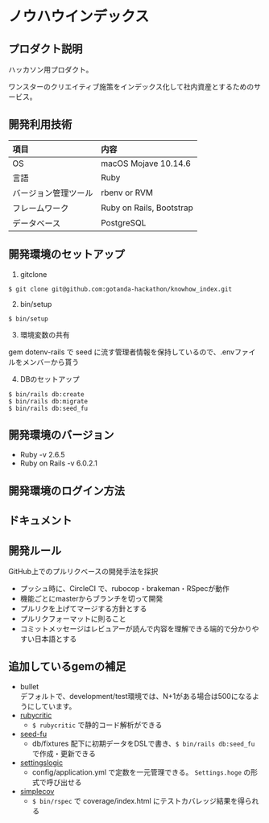 # ノウハウインデックス
## プロダクト説明
ハッカソン用プロダクト。

ワンスターのクリエイティブ施策をインデックス化して社内資産とするためのサービス。

## 開発利用技術
|項目|内容|
|:----|:----|
|OS|macOS Mojave 10.14.6|
|言語|Ruby|
|バージョン管理ツール|rbenv or RVM|
|フレームワーク|Ruby on Rails, Bootstrap|
|データベース|PostgreSQL|

## 開発環境のセットアップ
1. gitclone
```
$ git clone git@github.com:gotanda-hackathon/knowhow_index.git
```

2. bin/setup
```
$ bin/setup
```

3. 環境変数の共有

gem dotenv-rails で seed に流す管理者情報を保持しているので、.envファイルをメンバーから貰う

4. DBのセットアップ
```
$ bin/rails db:create
$ bin/rails db:migrate
$ bin/rails db:seed_fu
```

## 開発環境のバージョン
- Ruby -v 2.6.5
- Ruby on Rails -v 6.0.2.1

## 開発環境のログイン方法
<!--
  URL
  ログインアカウント情報
-->

## ドキュメント
<!-- ドキュメントへのリンク -->

## 開発ルール
GitHub上でのプルリクベースの開発手法を採択

- プッシュ時に、CircleCI で、rubocop・brakeman・RSpecが動作
- 機能ごとにmasterからブランチを切って開発
- プルリクを上げてマージする方針とする
- プルリクフォーマットに則ること
- コミットメッセージはレビュアーが読んで内容を理解できる端的で分かりやすい日本語とする

## 追加しているgemの補足
- bullet  
  デフォルトで、development/test環境では、N+1がある場合は500になるようにしています。
- [rubycritic](https://github.com/whitesmith/rubycritic)
  - `$ rubycritic` で静的コード解析ができる
- [seed-fu](https://github.com/mbleigh/seed-fu)
  - db/fixtures 配下に初期データをDSLで書き、`$ bin/rails db:seed_fu` で作成・更新できる
- [settingslogic](https://github.com/binarylogic/settingslogic)
  - config/application.yml で定数を一元管理できる。 `Settings.hoge` の形式で呼び出せる
- [simplecov](https://github.com/colszowka/simplecov)
  - `$ bin/rspec` で coverage/index.html にテストカバレッジ結果を得られる
